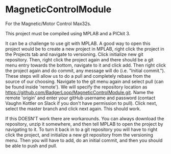 # MagneticControlModule
For the Magnetic/Motor Control Max32s.

This project must be compiled using MPLAB and a PICkit 3.

It can be a challenge to use git with MPLAB. A good way to open this project would be to create a new project in MPLAB, right click the project in the Projects tab and navigate to versioning. Click initialize new git repository. Then, right click the project again and there should be a git menu entry towards the bottom, navigate to it and click add. Then right click the project again and do commit, any message will do (i.e. "Initial commit."). These steps will allow us to do a pull and completely rebase from the source of our choosing. Navigate to the git menu again and select pull (can be found inside 'remote'). We will specify the repository location as https://github.com/BadgerLoop/MagneticControlModule.git. Name the remote 'origin' and enter your gitHub username and password (contact Vaughn Kottler on Slack if you don't have permission to pull). Click next, select the master branch and click next again. This should work.

If this DOESN'T work there are workarounds. You can always download the repository, unzip it somewhere, and then tell MPLAB to open the project by navigating to it. To turn it back in to a git repository you will have to right click the project, and initialize a new git repository from the versioning menu. Then you will have to add, do an initial commit, and then you should be able to push and pull.
